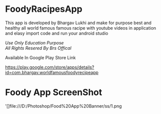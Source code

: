 # FoodyRacipesApp
This app is developed by Bhargav Lukhi and make for purpose best and healthy all world famous famous racipe with youtube videos in application and elasy import code and run your android studio  

*Use Only Education Purpose*  
*All Rights Resered By Brs Offical*


Available In Google Play Store Link

https://play.google.com/store/apps/details?id=com.bhargav.worldfamousfoodyrecipeapp

# Foody App ScreenShot

'[]file:///D:/Photoshop/Food%20App%20Banner/ss/1.png
